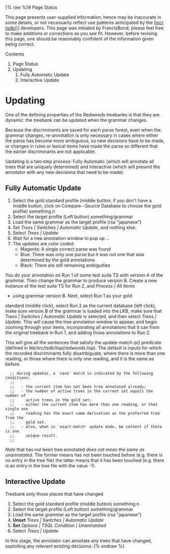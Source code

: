 {% raw %}# Page Status

This page presents user-supplied information, hence may be inaccurate in
some details, or not necessarily reflect use patterns anticipated by the
[\[incr tsdb()\]](http://www.delph-in.net/itsdb) developers. This page
was initiated by FrancisBond; please feel free to make
additions or corrections as you see fit. However, before revising this
page, one should be reasonably confident of the information given being
correct.

Contents

1. Page Status
2. Updating
   1. Fully Automatic Update
   2. Interactive Update

# Updating

One of the defining properties of the Redwoods treebanks is that they
are dynamic: the treebank can be updated when the grammar changes.

Because the discriminants are saved for each parse forest, even when the
grammar changes, re-annotation is only necessary in cases where either
the parse has become more ambiguous, so new decisions have to be made,
or changes in rules or lexical items have made the parse so different
that the earlier discriminants are not applicable.

Updating is a two step process: Fully Automatic (which will annotate all
trees that are uniquely determined) and Interactive (which will present
the annotator with any new decisions that need to be made).

## Fully Automatic Update

1. Select the gold standard profile (middle button; if you don't have a
middle button, click on Compare--Source Database to choose the gold
profile) something.n
2. Select the target profile (Left button) something/grammar
3. Load the same grammar as the target profile (rsa "japanese")
4. Set *Trees \| Switches \| Automatic Update*, and nothing else.
5. Select *Trees \| Update*
6. Wait for a tree annotation window to pop up ...
7. The updates are color coded:
   - Magenta: A single correct parse was found
   - Blue: There was only one parse but it was not one that was
determined by the gold annotations
   - Black: There are still remaining ambiguities

You do your annotation on Run 1 of some test suite TS with version A of
the grammar. Then change the grammar to produce version B. Create a new
instance of the test suite TS for Run 2, and *Process \| All Items*

- using grammar version B. Next, select Run 1 as your gold

standard (middle click), select Run 2 as the current database (left
click), make sure version B of the grammar is loaded into the LKB, make
sure that *Trees \| Switches \| Automatic Update* is selected, and then
select *Trees \| Update*. This will cause the tree annotation window to
appear, and begin zooming through your items, incorporating all
annotations that it can from the original treebank in Run 1, and adding
those annotations to Run 2.

This will give all the sentences that satisfy the update-match-p()
predicate (defined in lkb/src/tsdb/lisp/redwoods.lisp). The default is
inputs for which the recorded discriminants fully disambiguate, where
there is more than one reading, or those where there is only one
reading, and it is the same as before.

      ;; during updates, a `save' match is indicated by the following conditions:
      ;;
      ;;   - the current item has not been tree annotated already;
      ;;   - the number of active trees in the current set equals the number of
      ;;     active trees in the gold set;
      ;;   - either the current item has more than one reading, or that single one
      ;;     reading has the exact same derivation as the preferred tree from the
      ;;     gold set.
      ;;   - also, when in `exact-match' update mode, be content if there is one
      ;;     unique result.
      ;;

*Note* that has not been tree annotated *does not mean the same as
unannotated*. The former means has not been touched before (e.g. there
is no entry in the tree file) the latter means that it has been touched
(e.g. there is an entry in the tree file with the value -1).

## Interactive Update

Treebank only those places that have changed

1. Select the gold standard profile (middle button) something.n
2. Select the target profile (Left button) something/grammar
3. Load the same grammar as the target profile (rsa "japanese")
4. **Unset** *Trees \| Switches \| Automatic Update*
5. **Set** *Options \| TSQL Condition \| Unannotated*
6. Select *Trees \| Update*

In this stage, the annotator can annotate any trees that have changed,
exploiting any relevant existing decisions.
<update date omitted for speed>{% endraw %}